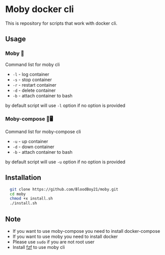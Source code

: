 # Moby docker cli 

This is repository for scripts that work with docker cli.

## Usage

### Moby 🐳
  Command list for moby cli
  - ```-l``` - log container
  - ```-s``` - stop container
  - ```-r``` - restart container
  - ```-d``` - delete container
  - ```-b``` - attach container to bash
  
  by default script will use ```-l``` option if no option is provided

### Moby-compose 🐳🖥️
  Command list for moby-compose cli
  - ```-u``` - up container
  - ```-d``` - down container
  - ```-b``` - attach container to bash
  
  by default script will use ```-u``` option if no option is provided

## Installation 
```bash
  git clone https://github.com/BloodBoy21/moby.git
  cd moby
  chmod +x install.sh
  ./install.sh
```

## Note
  - If you want to use moby-compose you need to install docker-compose
  - If you want to use moby you need to install docker
  - Please use ```sudo``` if you are not root user
  - Install [fzf](https://github.com/junegunn/fzf) to use moby cli